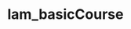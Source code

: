 # lam_basicCourse





<!-- googledrive@imageuploader-369917.iam.gserviceaccount.com -->


<!-- https://drive.google.com/drive/folders/1LSLda3wBQDCnbFEP0TE8Az4VlDUHI6Pn?usp=sharing -->